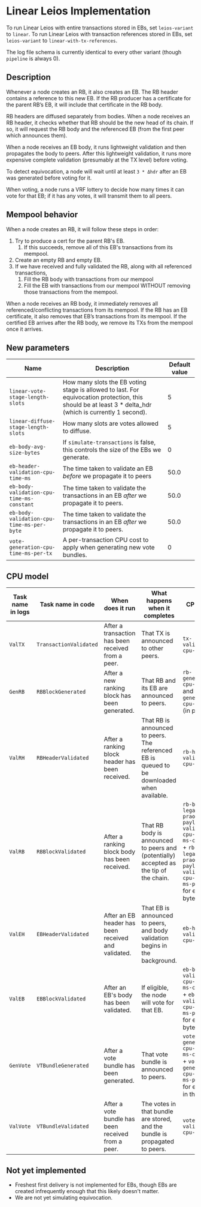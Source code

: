 # Linear Leios Implementation

To run Linear Leios with entire transactions stored in EBs, set `leios-variant` to `linear`.
To run Linear Leios with transaction references stored in EBs, set `leios-variant` to `linear-with-tx-references`.

The log file schema is currently identical to every other variant (though `pipeline` is always 0).

## Description

Whenever a node creates an RB, it also creates an EB. The RB header contains a reference to this new EB. If the RB producer has a certificate for the parent RB’s EB, it will include that certificate in the RB body.

RB headers are diffused separately from bodies. When a node receives an RB header, it checks whether that RB should be the new head of its chain. If so, it will request the RB body and the referenced EB (from the first peer which announces them).

When a node receives an EB body, it runs lightweight validation and then propagates the body to peers. After this lightweight validation, it runs more expensive complete validation (presumably at the TX level) before voting.

To detect equivocation, a node will wait until at least `3 * Δhdr` after an EB was generated before voting for it.

When voting, a node runs a VRF lottery to decide how many times it can vote for that EB; if it has any votes, it will transmit them to all peers.

## Mempool behavior

When a node creates an RB, it will follow these steps in order:
1. Try to produce a cert for the parent RB's EB.
    1. If this succeeds, remove all of this EB's transactions from its mempool.
2. Create an empty RB and empty EB.
3. If we have received and fully validated the RB, along with all referenced transactions,
    1. Fill the RB body with transactions from our mempool
    2. Fill the EB with transactions from our mempool WITHOUT removing those transactions from the mempool.

When a node receives an RB body, it immediately removes all referenced/conflicting transactions from its mempool. If the RB has an EB certificate, it also removes that EB’s transactions from its mempool. If the certified EB arrives after the RB body, we remove its TXs from the mempool once it arrives.

## New parameters

|Name|Description|Default value|
|---|---|---|
|`linear-vote-stage-length-slots`|How many slots the EB voting stage is allowed to last. For equivocation protection, this should be at least 3 * delta_hdr (which is currently 1 second).|5|
|`linear-diffuse-stage-length-slots`|How many slots are votes allowed to diffuse.|5|
|`eb-body-avg-size-bytes`|If `simulate-transactions` is false, this controls the size of the EBs we generate.|0|
|`eb-header-validation-cpu-time-ms`|The time taken to validate an EB _before_ we propagate it to peers|50.0|
|`eb-body-validation-cpu-time-ms-constant`|The time taken to validate the transactions in an EB _after_ we propagate it to peers.|50.0|
|`eb-body-validation-cpu-time-ms-per-byte`|The time taken to validate the transactions in an EB _after_ we propagate it to peers.|50.0|
|`vote-generation-cpu-time-ms-per-tx`|A per-transaction CPU cost to apply when generating new vote bundles.|0|

## CPU model
|Task name in logs|Task name in code|When does it run|What happens when it completes|CPU cost
|---|---|---|---|---|
|`ValTX`|`TransactionValidated`|After a transaction has been received from a peer.|That TX is announced to other peers.|`tx-validation-cpu-time-ms`|
|`GenRB`|`RBBlockGenerated`|After a new ranking block has been generated.|That RB and its EB are announced to peers.|`rb-generation-cpu-time-ms` and `eb-generation-cpu-time-ms` (in parallel)|
|`ValRH`|`RBHeaderValidated`|After a ranking block header has been received.|That RB is announced to peers.<br/>The referenced EB is queued to be downloaded when available.|`rb-head-validation-cpu-time-ms`|
|`ValRB`|`RBBlockValidated`|After a ranking block body has been received.|That RB body is announced to peers and (potentially) accepted as the tip of the chain.|`rb-body-legacy-praos-payload-validation-cpu-time-ms-constant` + `rb-body-legacy-praos-payload-validation-cpu-time-ms-per-byte` for each byte of TX|
|`ValEH`|`EBHeaderValidated`|After an EB header has been received and validated.|That EB is announced to peers, and body validation begins in the background.|`eb-header-validation-cpu-time-ms`|
|`ValEB`|`EBBlockValidated`|After an EB's body has been validated.|If eligible, the node will vote for that EB.|`eb-body-validation-cpu-time-ms-constant` + `eb-body-validation-cpu-time-ms-per-byte` for each byte of TX|
|`GenVote`|`VTBundleGenerated`|After a vote bundle has been generated.|That vote bundle is announced to peers.|`vote-generation-cpu-time-ms-constant` + `vote-generation-cpu-time-ms-per-tx` for each TX in the EB|
|`ValVote`|`VTBundleValidated`|After a vote bundle has been received from a peer.|The votes in that bundle are stored, and the bundle is propagated to peers.|`vote-validation-cpu-time-ms`|

## Not yet implemented
- Freshest first delivery is not implemented for EBs, though EBs are created infrequently enough that this likely doesn't matter.
- We are not yet simulating equivocation.
